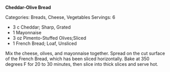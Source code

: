 **Cheddar-Olive Bread**

Categories: Breads, Cheese, Vegetables 
Servings: 6

* 3 c Cheddar; Sharp, Grated  
* 1 Mayonnaise
* 3 oz Pimento-Stuffed Olives;Sliced
* 1 French Bread; Loaf, Unsliced

Mix the cheese, olives, and mayonnaise together. Spread on the cut surface 
of the French Bread, which has been sliced horizontally. Bake at 350 
degrees F for 20 to 30 minutes, then slice into thick slices and serve hot.